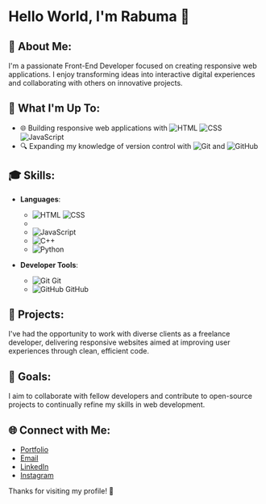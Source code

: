 # Hello World, I'm Rabuma 👋

## 💫 About Me:
I'm a passionate Front-End Developer focused on creating responsive web applications. I enjoy transforming ideas into interactive digital experiences and collaborating with others on innovative projects.

## 🚀 What I'm Up To:
- 🌐 Building responsive web applications with 
  ![HTML](https://img.icons8.com/color/48/000000/html-5.png) 
  ![CSS](https://img.icons8.com/color/48/000000/css3.png) 
  ![JavaScript](https://img.icons8.com/color/48/000000/javascript.png)
- 🔍 Expanding my knowledge of version control with 
  ![Git](https://img.icons8.com/color/48/000000/git.png) 
  and 
  ![GitHub](https://img.icons8.com/color/48/000000/github.png)

## 🎓 Skills:
- **Languages**:
  - ![HTML](https://img.icons8.com/color/48/000000/html-5.png) ![CSS](https://img.icons8.com/color/48/000000/css3.png)
  - 
  - ![JavaScript](https://img.icons8.com/color/48/000000/javascript.png)
  - ![C++](https://img.icons8.com/color/48/000000/c-plus-plus-logo.png)
  - ![Python](https://img.icons8.com/color/48/000000/python.png)
  
- **Developer Tools**:
  - ![Git](https://img.icons8.com/color/48/000000/git.png) Git
  - ![GitHub](https://img.icons8.com/color/48/000000/github.png) GitHub

## 📂 Projects:
I've had the opportunity to work with diverse clients as a freelance developer, delivering responsive websites aimed at improving user experiences through clean, efficient code.

## 🎯 Goals:
I aim to collaborate with fellow developers and contribute to open-source projects to continually refine my skills in web development.

## 🌐 Connect with Me:
- [Portfolio](http://rabumaabraham.github.io/)
- [Email](mailto:iamrabuma@gmail.com)
- [LinkedIn](https://www.linkedin.com/in/rabuma/)
- [Instagram](https://www.instagram.com/_rabuma/)

Thanks for visiting my profile! 🚀
